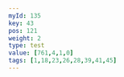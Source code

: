 ```yaml
---
myId: 135
key: 43
pos: 121
weight: 2
type: test
value: [761,4,1,0]
tags: [1,18,23,26,28,39,41,45]
---
```

